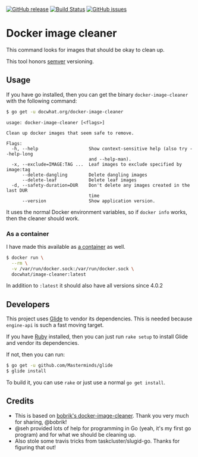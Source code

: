 [![GitHub
release](https://img.shields.io/github/release/docwhat/docker-image-cleaner.svg)](https://github.com/docwhat/docker-image-cleaner/releases)
[![Build
Status](https://travis-ci.org/docwhat/docker-image-cleaner.svg?branch=master)](https://travis-ci.org/docwhat/docker-image-cleaner)
[![GitHub
issues](https://img.shields.io/github/issues/docwhat/docker-image-cleaner.svg)](https://github.com/docwhat/docker-image-cleaner/issues)

Docker image cleaner
====================

This command looks for images that should be okay to clean up.

This tool honors [semver](http://semver.org) versioning.

Usage
-----

If you have go installed, then you can get the binary `docker-image-cleaner`
with the following command:

``` .sh
$ go get -u docwhat.org/docker-image-cleaner
```

    usage: docker-image-cleaner [<flags>]

    Clean up docker images that seem safe to remove.

    Flags:
      -h, --help                   Show context-sensitive help (also try --help-long
                                   and --help-man).
      -x, --exclude=IMAGE:TAG ...  Leaf images to exclude specified by image:tag
          --delete-dangling        Delete dangling images
          --delete-leaf            Delete leaf images
      -d, --safety-duration=DUR    Don't delete any images created in the last DUR
                                   time
          --version                Show application version.

It uses the normal Docker environment variables, so if `docker info` works,
then the cleaner should work.

### As a container

I have made this available as [a
container](https://hub.docker.com/r/docwhat/image-cleaner/) as well.

``` .sh
$ docker run \
  --rm \
  -v /var/run/docker.sock:/var/run/docker.sock \
  docwhat/image-cleaner:latest
```

In addition to `:latest` it should also have all versions since 4.0.2

Developers
----------

This project uses [Glide](https://glide.readthedocs.org/en/latest/) to vendor
its dependencies. This is needed because `engine-api` is such a fast moving
target.

If you have [Ruby](https://www.ruby-lang.org/) installed, then you can just run
`rake setup` to install Glide and vendor its dependencies.

If not, then you can run:

``` .sh
$ go get -u github.com/Masterminds/glide
$ glide install
```

To build it, you can use `rake` or just use a normal `go get install`.

Credits
-------

-   This is based on [bobrik's
    docker-image-cleaner](https://github.com/bobrik/docker-image-cleaner).
    Thank you very much for sharing, @bobrik!
-   @seh provided lots of help for programming in Go (yeah, it's my first
    go program) and for what we should be cleaning up.
-   Also stole some travis tricks from taskcluster/slugid-go. Thanks for
    figuring that out!

